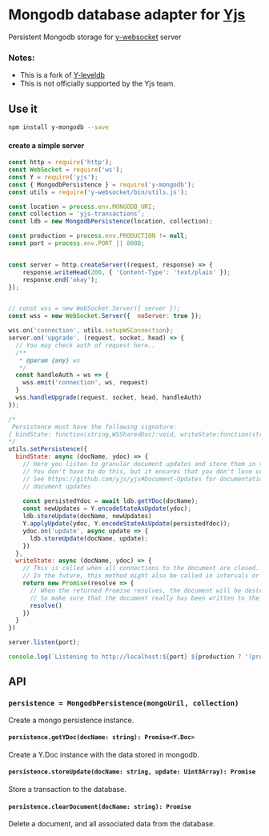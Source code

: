 
# Mongodb database adapter for [Yjs](https://github.com/yjs/yjs)
Persistent Mongodb storage for [y-websocket](https://github.com/yjs/y-websocket) server

### Notes:
* This is a fork of  [Y-leveldb](https://github.com/yjs/y-leveldb)
* This is not officially supported by the Yjs team.

## Use it
```sh
npm install y-mongodb --save
```

#### create a simple server
```js
const http = require('http');
const WebSocket = require('ws');
const Y = require('yjs');
const { MongodbPersistence } = require('y-mongodb');
const utils = require('y-websocket/bin/utils.js');

const location = process.env.MONGODB_URI;
const collection = 'yjs-transactions';
const ldb = new MongodbPersistence(location, collection);

const production = process.env.PRODUCTION != null;
const port = process.env.PORT || 8080;


const server = http.createServer((request, response) => {
    response.writeHead(200, { 'Content-Type': 'text/plain' });
    response.end('okay');
});


// const wss = new WebSocket.Server({ server });
const wss = new WebSocket.Server({  noServer: true });

wss.on('connection', utils.setupWSConnection);
server.on('upgrade', (request, socket, head) => {
  // You may check auth of request here..
  /**
   * @param {any} ws
   */
  const handleAuth = ws => {
    wss.emit('connection', ws, request)
  }
  wss.handleUpgrade(request, socket, head, handleAuth)
});

/*
 Persistence must have the following signature:
{ bindState: function(string,WSSharedDoc):void, writeState:function(string,WSSharedDoc):Promise }
*/
utils.setPersistence({
  bindState: async (docName, ydoc) => {
    // Here you listen to granular document updates and store them in the database
    // You don't have to do this, but it ensures that you don't lose content when the server crashes
    // See https://github.com/yjs/yjs#Document-Updates for documentation on how to encode 
    // document updates
        
    const persistedYdoc = await ldb.getYDoc(docName);
    const newUpdates = Y.encodeStateAsUpdate(ydoc);
    ldb.storeUpdate(docName, newUpdates)
    Y.applyUpdate(ydoc, Y.encodeStateAsUpdate(persistedYdoc));
    ydoc.on('update', async update => {
      ldb.storeUpdate(docName, update);
    })
  },
  writeState: async (docName, ydoc) => {
    // This is called when all connections to the document are closed.
    // In the future, this method might also be called in intervals or after a certain number of updates.
    return new Promise(resolve => {
      // When the returned Promise resolves, the document will be destroyed.
      // So make sure that the document really has been written to the database.
      resolve()
    })
  }
})

server.listen(port);

console.log(`Listening to http://localhost:${port} ${production ? '(production)' : ''}`)

```


## API

### `persistence = MongodbPersistence(mongoUril, collection)`

Create a mongo persistence instance.

#### `persistence.getYDoc(docName: string): Promise<Y.Doc>`

Create a Y.Doc instance with the data stored in mongodb.

#### `persistence.storeUpdate(docName: string, update: Uint8Array): Promise`
Store a transaction to the database.

#### `persistence.clearDocument(docName: string): Promise`
Delete a document, and all associated data from the database.
